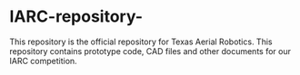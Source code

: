 # IARC-repository-
This repository is the official repository for Texas Aerial Robotics. This repository contains prototype code, CAD files and other documents for our IARC competition. 
